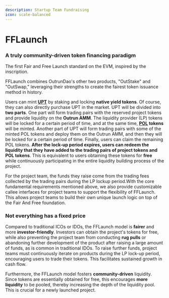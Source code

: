 ```yaml
---
description: Startup Team Fundraising
icon: scale-balanced
---
```


# FFLaunch

### A truly community-driven token financing paradigm

The first Fair and Free Launch standard on the EVM, inspired by the inscription.

FFLaunch combines OutrunDao's other two products, "OutStake" and "OutSwap," leveraging their strengths to create the fairest token issuance method in history.

Users can mint [**UPT**](../outstake/yield-tokenization/pt.md) by staking and locking **native yield tokens**. Of course, they can also directly purchase UPT in the market. UPT will be divided into **two parts**. One part will form trading pairs with the reserved project tokens and provide liquidity on the **Outrun AMM**. The liquidity provider (LP) tokens will be locked for a certain period of time, and at the same time, **[POL](proof-of-liquidity-token.md) tokens** will be minted. Another part of UPT will form trading pairs with some of the minted POL tokens and deploy them on the Outrun AMM, and then they will be locked for a certain period of time. Finally, users can claim the remaining POL tokens. **After the lock-up period expires, users can redeem the liquidity that they have added to the trading pairs of project tokens and POL tokens**. This is equivalent to users obtaining these tokens for **free** while continuously participating in the entire liquidity building process of the project.

For the project team, the funds they raise come from the trading fees collected by the trading pairs during the LP lockup period.With the core fundamental requirements mentioned above, we also provide customizable callee interfaces for project teams to support the flexibility of FFLaunch. This allows project teams to build their own unique launch logic on top of the Fair And Free foundation.

### Not everything has a fixed price

Compared to traditional ICOs or IDOs, the FFLaunch model is **fairer** and more **investor-friendly**. Investors can obtain the project's tokens for free, while also preventing the project team from conducting **rug pulls** or abandoning further development of the product after raising a large amount of funds, as is common in traditional IDOs. To raise further funds, project teams must continuously iterate on products during the LP lock-up period, encouraging users to trade their tokens. This facilitates sustained growth in cash flow.

Furthermore, the FFLaunch model fosters **community-driven** liquidity. Since tokens are essentially obtained for free, this encourages **more liquidity** to be pooled, thereby increasing the depth of the liquidity pool. This is crucial for a newly launched project.
